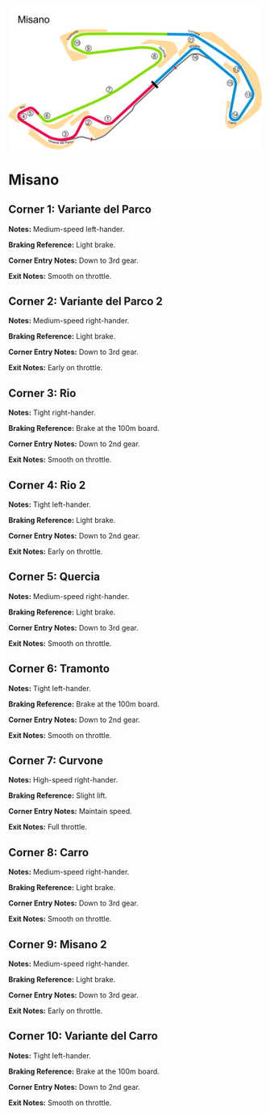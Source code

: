 ![Misano](../track_maps/Misano.png)

# Misano


## Corner 1: Variante del Parco
**Notes:** Medium-speed left-hander.

**Braking Reference:** Light brake.

**Corner Entry Notes:** Down to 3rd gear.

**Exit Notes:** Smooth on throttle.


## Corner 2: Variante del Parco 2
**Notes:** Medium-speed right-hander.

**Braking Reference:** Light brake.

**Corner Entry Notes:** Down to 3rd gear.

**Exit Notes:** Early on throttle.


## Corner 3: Rio
**Notes:** Tight right-hander.

**Braking Reference:** Brake at the 100m board.

**Corner Entry Notes:** Down to 2nd gear.

**Exit Notes:** Smooth on throttle.


## Corner 4: Rio 2
**Notes:** Tight left-hander.

**Braking Reference:** Light brake.

**Corner Entry Notes:** Down to 2nd gear.

**Exit Notes:** Early on throttle.


## Corner 5: Quercia
**Notes:** Medium-speed right-hander.

**Braking Reference:** Light brake.

**Corner Entry Notes:** Down to 3rd gear.

**Exit Notes:** Smooth on throttle.


## Corner 6: Tramonto
**Notes:** Tight left-hander.

**Braking Reference:** Brake at the 100m board.

**Corner Entry Notes:** Down to 2nd gear.

**Exit Notes:** Smooth on throttle.


## Corner 7: Curvone
**Notes:** High-speed right-hander.

**Braking Reference:** Slight lift.

**Corner Entry Notes:** Maintain speed.

**Exit Notes:** Full throttle.


## Corner 8: Carro
**Notes:** Medium-speed right-hander.

**Braking Reference:** Light brake.

**Corner Entry Notes:** Down to 3rd gear.

**Exit Notes:** Smooth on throttle.


## Corner 9: Misano 2
**Notes:** Medium-speed right-hander.

**Braking Reference:** Light brake.

**Corner Entry Notes:** Down to 3rd gear.

**Exit Notes:** Early on throttle.


## Corner 10: Variante del Carro
**Notes:** Tight left-hander.

**Braking Reference:** Brake at the 100m board.

**Corner Entry Notes:** Down to 2nd gear.

**Exit Notes:** Smooth on throttle.

